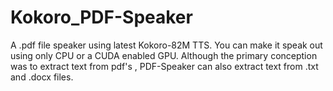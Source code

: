 # Kokoro_PDF-Speaker
A .pdf file speaker using latest Kokoro-82M TTS.
You can make it speak out using only CPU or a CUDA enabled GPU.
Although the primary conception was to extract text from pdf's , PDF-Speaker can also extract text from .txt and .docx files.
